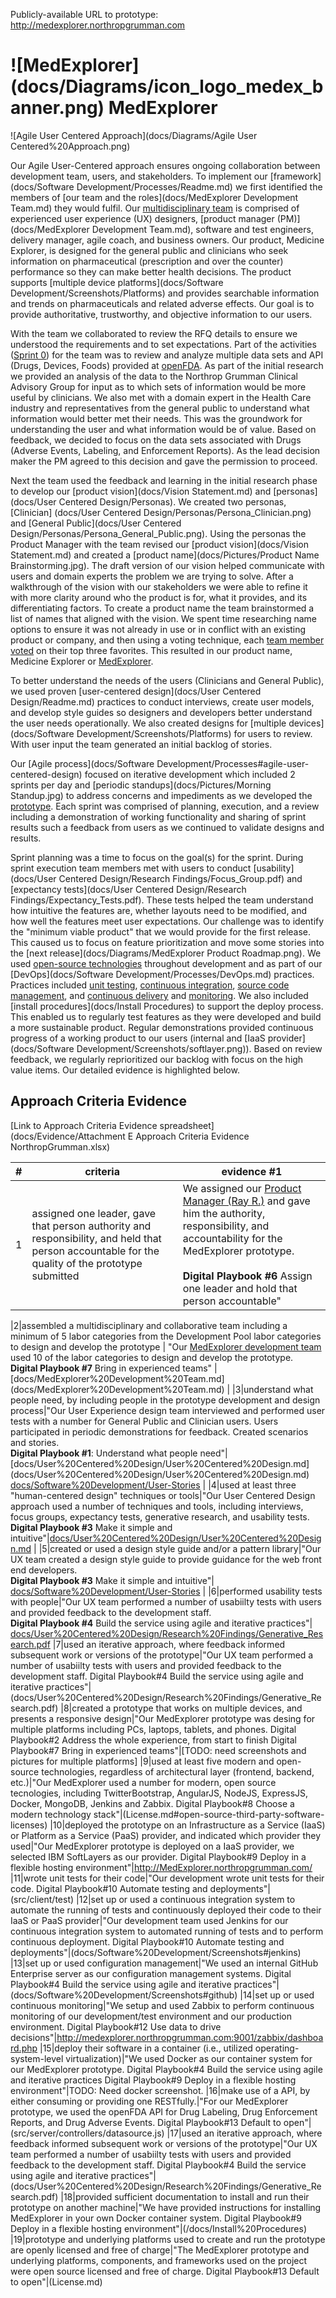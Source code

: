 Publicly-available URL to prototype: http://medexplorer.northropgrumman.com 
# ![MedExplorer] (docs/Diagrams/icon_logo_medex_banner.png) MedExplorer
![Agile User Centered Approach](docs/Diagrams/Agile User Centered%20Approach.png)

Our Agile User-Centered approach ensures ongoing collaboration between development team, users, and stakeholders. To implement our [framework](docs/Software Development/Processes/Readme.md) we first identified the members of [our team and the roles](docs/MedExplorer Development Team.md) they would fulfil. Our [multidisciplinary team](docs/Pictures/MedExplorer_Team.jpg) is comprised of experienced user experience (UX) designers, [product manager (PM)](docs/MedExplorer Development Team.md), software and test engineers, delivery manager, agile coach, and business owners. Our product, Medicine Explorer, is designed for the general public and clinicians who seek information on pharmaceutical (prescription and over the counter) performance so they can make better health decisions. The product supports [multiple device platforms](docs/Software Development/Screenshots/Platforms) and provides searchable information and trends on pharmaceuticals and related adverse effects. Our goal is to provide authoritative, trustworthy, and objective information to our users.

With the team we collaborated to review the RFQ details to ensure we understood the requirements and to set expectations. Part of the activities ([Sprint 0](docs/Pictures/Sprint0activities.jpg)) for the team was to review and analyze multiple data sets and API (Drugs, Devices, Foods) provided at [openFDA](http://open.FDA.gov). As part of the initial research we provided an analysis of the data to the Northrop Grumman Clinical Advisory Group for input as to which sets of information would be more useful by clinicians. We also met with a domain expert in the Health Care industry and representatives from the general public to understand what information would better met their needs. This was the groundwork for understanding the user and what information would be of value. Based on feedback, we decided to focus on the data sets associated with Drugs (Adverse Events, Labeling, and Enforcement Reports). As the lead decision maker the PM agreed to this decision and gave the permission to proceed.

Next the team used the feedback and learning in the initial research phase to develop our [product vision](docs/Vision Statement.md) and [personas](docs/User Centered Design/Personas). We created two personas, [Clinician] (docs/User Centered Design/Personas/Persona_Clinician.png) and [General Public](docs/User Centered Design/Personas/Persona_General_Public.png). Using the personas the Product Manager with the team revised our [product vision](docs/Vision Statement.md) and created a [product name](docs/Pictures/Product Name Brainstorming.jpg). The draft version of our vision helped communicate with users and domain experts the problem we are trying to solve. After a walkthrough of the vision with our stakeholders we were able to refine it with more clarity around who the product is for, what it provides, and its differentiating factors. To create a product name the team brainstormed a list of names that aligned with the vision. We spent time researching name options to ensure it was not already in use or in conflict with an existing product or company, and then using a voting technique, each [team member voted](docs/Pictures/DotVoting.jpg) on their top three favorites. This resulted in our product name, Medicine Explorer or [MedExplorer](http://MedExplorer.northropgrumman.com).

To better understand the needs of the users (Clinicians and General Public), we used proven [user-centered design](docs/User Centered Design/Readme.md) practices to conduct interviews, create user models, and develop style guides so designers and developers better understand the user needs operationally. We also created designs for [multiple devices](docs/Software Development/Screenshots/Platforms) for users to review. With user input the team generated an initial backlog of stories.

Our [Agile process](docs/Software Development/Processes#agile-user-centered-design) focused on iterative development which included 2 sprints per day and [periodic standups](docs/Pictures/Morning Standup.jpg) to address concerns and impediments as we developed the [prototype](http://medexplorer.northropgrumman.com). Each sprint was comprised of planning, execution, and a review including a demonstration of working functionality and sharing of sprint results such a feedback from users as we continued to validate designs and results.

Sprint planning was a time to focus on the goal(s) for the sprint. During sprint execution team members met with users to conduct [usability](docs/User Centered Design/Research Findings/Focus_Group.pdf) and [expectancy tests](docs/User Centered Design/Research Findings/Expectancy_Tests.pdf). These tests helped the team understand how intuitive the features are, whether layouts need to be modified, and how well the features meet user expectations. Our challenge was to identify the "minimum viable product" that we would provide for the first release. This caused us to focus on feature prioritization and move some stories into the [next release](docs/Diagrams/MedExplorer Product Roadmap.png).  We used [open-source technologies](License.md) throughout development and as part of our [DevOps](docs/Software Development/Processes/DevOps.md) practices. Practices included [unit testing](docs/Software%20Development/Processes/DevOps.md#automated-test), [continuous integration](docs/Software%20Development/Processes/DevOps.md#continuous-integration), [source code management](docs/Software%20Development/Processes/DevOps.md#source-code-management), and [continuous delivery](docs/Software%20Development/Processes/DevOps.md#continuous-deliverydeployment) and [monitoring](docs/Software%20Development/Processes/DevOps.md#continuous-monitoring). We also included [install procedures](docs/Install Procedures) to support the deploy process. This enabled us to regularly test features as they were developed and build a more sustainable product. Regular demonstrations provided continuous progress of a working product to our users (internal and [IaaS provider](docs/Software Development/Screenshots/softlayer.png)). Based on review feedback, we regularly reprioritized our backlog with focus on the high value items. Our detailed evidence is highlighted below.

## Approach Criteria Evidence
[Link to Approach Criteria Evidence spreadsheet](docs/Evidence/Attachment E Approach Criteria Evidence NorthropGrumman.xlsx)

|#|criteria |evidence #1|
|---|---------|-----------|
|1|assigned one leader, gave that person authority and responsibility, and held that person accountable for the quality of the prototype submitted | We assigned our [Product Manager (Ray R.)](docs/MedExplorer%20Development%20Team.md) and gave him the authority, responsibility, and accountability for the MedExplorer prototype. <BR><BR>__Digital Playbook #6__ Assign one leader and hold that person accountable" |

|2|assembled a multidisciplinary and collaborative team including a minimum of 5 labor categories from the Development Pool labor categories to design and develop the prototype | "Our [MedExplorer development team](docs/MedExplorer%20Development%20Team.md) used 10 of the labor categories to design and develop the prototype. <BR>__Digital Playbook #7__ Bring in experienced teams" | [docs/MedExplorer%20Development%20Team.md] (docs/MedExplorer%20Development%20Team.md) |
|3|understand what people need, by including people in the prototype development and design process|"Our User Experience design team interviewed and performed user tests with a number for General Public and Clinician users. Users participated in periodic demonstrations for feedback. Created scenarios and stories. <BR>__Digital Playbook #1__: Understand what people need"|[docs/User%20Centered%20Design/User%20Centered%20Design.md] (docs/User%20Centered%20Design/User%20Centered%20Design.md) <BR>[docs/Software%20Development/User-Stories](docs/Software%20Development/User-Stories) |
|4|used at least three "human-centered design" techniques or tools|"Our User Centered Design approach used a number of techniques and tools, including interviews, focus groups, expectancy tests, generative research, and usability tests. <BR>__Digital Playbook #3__ Make it simple and intuitive"|[docs/User%20Centered%20Design/User%20Centered%20Design.md](docs/User%20Centered%20Design/User%20Centered%20Design.md) |
|5|created or used a design style guide and/or a pattern library|"Our UX team created a design style guide to provide guidance for the web front end developers. <BR>__Digital Playbook #3__ Make it simple and intuitive"| [docs/Software%20Development/User-Stories](docs/Software%20Development/User-Stories) |
|6|performed usability tests with people|"Our UX team performed a number of usabiilty tests with users and provided feedback to the development staff. <BR>__Digital Playbook #4__ Build the service using agile and iterative practices"| [docs/User%20Centered%20Design/Research%20Findings/Generative_Research.pdf](docs/User%20Centered%20Design/Research%20Findings/Generative_Research.pdf)
|7|used an iterative approach, where feedback informed subsequent work or versions of the prototype|"Our UX team performed a number of usabiilty tests with users and provided feedback to the development staff. Digital Playbook#4 Build the service using agile and iterative practices"|(docs/User%20Centered%20Design/Research%20Findings/Generative_Research.pdf)
|8|created a prototype that works on multiple devices, and presents a responsive design|"Our MedExplorer prototype was desing for multiple platforms including PCs, laptops, tablets, and phones. Digital Playbook#2 Address the whole experience, from start to finish Digital Playbook#7 Bring in experienced teams"|[TODO: need screenshots and pictures for multiple platforms]
|9|used at least five modern and open-source technologies, regardless of architectural layer (frontend, backend, etc.)|"Our MedExplorer used a number for modern, open source tecnologies, including TwitterBootstrap, AngularJS, NodeJS, ExpressJS, Docker, MongoDB, Jenkins and Zabbix. Digital Playbook#8 Choose a modern technology stack"|(License.md#open-source-third-party-software-licenses)
|10|deployed the prototype on an Infrastructure as a Service (IaaS) or Platform as a Service (PaaS) provider, and indicated which provider they used|"Our MedExplorer prototype is deployed on a IaaS provider, we selected IBM SoftLayers as our provider. Digital Playbook#9 Deploy in a flexible hosting environment"|http://MedExplorer.northropgrumman.com/
|11|wrote unit tests for their code|"Our development wrote unit tests for their code.
Digital Playbook#10 Automate testing and deployments"|(src/client/test)
|12|set up or used a continuous integration system to automate the running of tests and continuously deployed their code to their IaaS or PaaS provider|"Our development team used Jenkins for our continuous integration system to automated running of tests and to perform continuous deployment. Digital Playbook#10 Automate testing and deployments"|(docs/Software%20Development/Screenshots#jenkins)
|13|set up or used configuration management|"We used an internal GitHub Enterprise server as our configuration management systems. Digital Playbook#4 Build the service using agile and iterative practices"|(docs/Software%20Development/Screenshots#github)
|14|set up or used continuous monitoring|"We setup and used Zabbix to perform continuous monitoring of our development/test environment and our production environment. Digital Playbook#12 Use data to drive decisions"|http://medexplorer.northropgrumman.com:9001/zabbix/dashboard.php
|15|deploy their software in a container (i.e., utilized operating-system-level virtualization)|"We used Docker as our container system for our MedExplorer prototype. Digital Playbook#4 Build the service using agile and iterative practices Digital Playbook#9 Deploy in a flexible hosting environment"|TODO: Need docker screenshot.
|16|make use of a API, by either consuming or providing one RESTfully.|"For our MedExplorer prototype, we used the openFDA API for Drug Labeling, Drug Enforcement Reports, and Drug Adverse Events. Digital Playbook#13 Default to open"|(src/server/controllers/datasource.js)
|17|used an iterative approach, where feedback informed subsequent work or versions of the prototype|"Our UX team performed a number of usabiilty tests with users and provided feedback to the development staff. Digital Playbook#4 Build the service using agile and iterative practices"|(docs/User%20Centered%20Design/Research%20Findings/Generative_Research.pdf)
|18|provided sufficient documentation to install and run their prototype on another machine|"We have provided instructions for installing MedExplorer in your own Docker container system. Digital Playbook#9 Deploy in a flexible hosting environment"|(/docs/Install%20Procedures)
|19|prototype and underlying platforms used to create and run the prototype are openly licensed and free of charge|"The MedExplorer prototype and underlying platforms, components, and frameworks used on the project were open source licensed and free of charge. Digital Playbook#13 Default to open"|(License.md)
